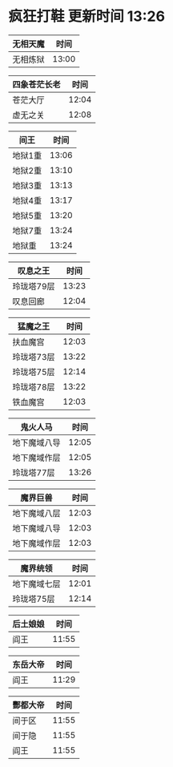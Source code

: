 # 疯狂打鞋 更新时间 13:26

| 无相天魔   | 时间    |
|--------|-------|
| 无相炼狱 | 13:00 |

| 四象苍茫长老   | 时间    |
|--------|-------|
| 苍茫大厅 | 12:04 |
| 虚无之关 | 12:08 |

| 间王   | 时间    |
|--------|-------|
| 地狱1重 | 13:06 |
| 地狱2重 | 13:10 |
| 地狱3重 | 13:13 |
| 地狱4重 | 13:17 |
| 地狱5重 | 13:20 |
| 地狱7重 | 13:24 |
| 地狱重 | 13:24 |

| 叹息之王   | 时间    |
|--------|-------|
| 玲珑塔79层 | 13:23 |
| 叹息回廊 | 12:04 |

| 猛魔之王   | 时间    |
|--------|-------|
| 扶血魔宫 | 12:03 |
| 玲珑塔73层 | 13:22 |
| 玲珑塔75层 | 12:14 |
| 玲珑塔78层 | 13:22 |
| 铁血魔宫 | 12:03 |

| 鬼火人马   | 时间    |
|--------|-------|
| 地下魔域八导 | 12:05 |
| 地下魔域作层 | 12:05 |
| 玲珑塔77层 | 13:26 |

| 魔界巨兽   | 时间    |
|--------|-------|
| 地下魔域八层 | 12:03 |
| 地下魔域八导 | 12:03 |
| 地下魔域作层 | 12:03 |

| 魔界统领   | 时间    |
|--------|-------|
| 地下魔域七层 | 12:01 |
| 玲珑塔75层 | 12:14 |

| 后土娘娘   | 时间    |
|--------|-------|
| 阎王 | 11:55 |

| 东岳大帝   | 时间    |
|--------|-------|
| 阎王 | 11:29 |

| 酆都大帝   | 时间    |
|--------|-------|
| 间于区 | 11:55 |
| 间于隐 | 11:55 |
| 阎王 | 11:55 |